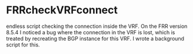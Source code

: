 # FRRcheckVRFconnect
endless script checking the connection inside the VRF. On the FRR version 8.5.4 I noticed a bug where the connection in the VRF is lost, which is treated by recreating the BGP instance for this VRF. I wrote a background script for this.
